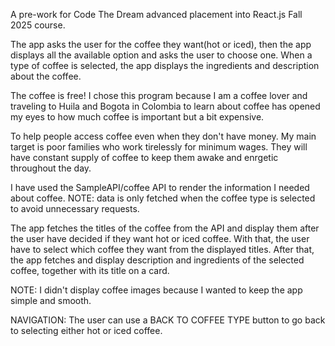 A pre-work for Code The Dream advanced placement into React.js Fall 2025 course.

The app asks the user for the coffee they want(hot or iced), then the app displays all the available option and asks the user to choose one. When a type of coffee is selected, the app displays the ingredients and description about the coffee.

The coffee is free! I chose this program because I am a coffee lover and traveling to Huila and Bogota in Colombia to learn about coffee has opened my eyes to how much coffee is important but a bit expensive.

To help people access coffee even when they don't have money. My main target is poor families who work tirelessly for minimum wages. They will have constant supply of coffee to keep them awake and enrgetic throughout the day.

I have used the SampleAPI/coffee API to render the information I needed about coffee. NOTE: data is only fetched when the coffee type is selected to avoid unnecessary requests.

The app fetches the titles of the coffee from the API and display them after the user have decided if they want hot or iced coffee. With that, the user have to select which coffee they want from the displayed titles. After that, the app fetches and display description and ingredients of the selected coffee, together with its title on a card.

NOTE: I didn't display coffee images because I wanted to keep the app simple and smooth.

NAVIGATION: The user can use a BACK TO COFFEE TYPE button to go back to selecting either hot or iced coffee.
